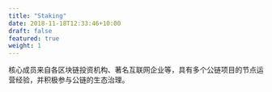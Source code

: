 ```yaml
---
title: "Staking"
date: 2018-11-18T12:33:46+10:00
draft: false
featured: true
weight: 1
---
```


核心成员来自各区块链投资机构、著名互联网企业等，具有多个公链项目的节点运营经验，并积极参与公链的生态治理。

